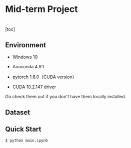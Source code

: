 # Mid-term Project
# 

[toc]

## Environment

+ Windows 10

+ Anaconda 4.9.1

+ pytorch 1.6.0（CUDA version）

+ CUDA 10.2.147 driver

Go check them out if you don't have them locally installed.

## Dataset



## Quick Start

```
$ python main.ipynb
```


